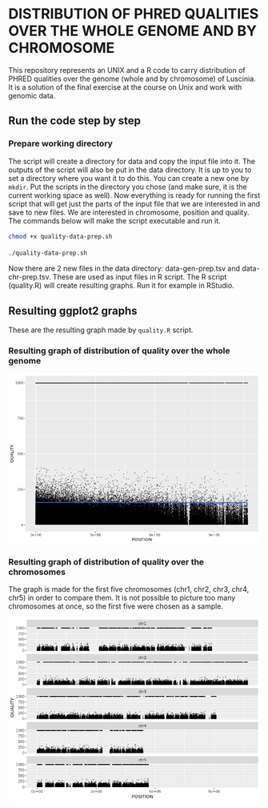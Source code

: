 # DISTRIBUTION OF PHRED QUALITIES OVER THE WHOLE GENOME AND BY CHROMOSOME
This repository represents an UNIX and a R code to carry distribution of PHRED qualities over the genome (whole and by chromosome) of Luscinia. It is a solution of the final exercise at the course on Unix and work with genomic data.

## Run the code step by step
### Prepare working directory
The script will create a directory for data and copy the input file into it. The outputs of the script will also be put in the data directory. It is up to you to set a directory where you want it to do this. You can create a new one by `mkdir`. Put the scripts in the directory you chose (and make sure, it is the current working space as well).
Now everything is ready for running the first script that will get just the parts of the input file that we are interested in and save to new files. We are interested in chromosome, position and quality. The commands below will make the script executable and run it.

```bash
chmod +x quality-data-prep.sh

./quality-data-prep.sh
```

Now there are 2 new files in the data directory: data-gen-prep.tsv and data-chr-prep.tsv. These are used as input files in R script. The R script (quality.R) will create resulting graphs. Run it for example in RStudio.

## Resulting ggplot2 graphs
These are the resulting graph made by `quality.R` script.
### Resulting graph of distribution of quality over the whole genome

![](Rplot-gen.png)

### Resulting graph of distribution of quality over the chromosomes
The graph is made for the first five chromosomes (chr1, chr2, chr3, chr4, chr5) in order to compare them. It is not possible to picture too many chromosomes at once, so the first five were chosen as a sample. 

![](Rplot-chrms.png)
